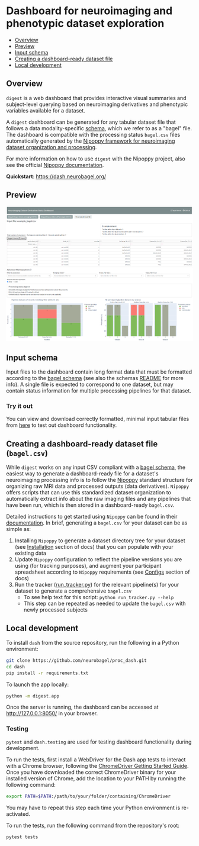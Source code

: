 # Dashboard for neuroimaging and phenotypic dataset exploration

- [Overview](#overview)  
- [Preview](#preview)  
- [Input schema](#input-schema)  
- [Creating a dashboard-ready dataset file](#creating-a-dataset-file-for-the-dashboard-bagelcsv)  
- [Local development](#local-development)

## Overview
`digest` is a web dashboard that provides interactive visual summaries and subject-level querying based on neuroimaging derivatives and phenotypic variables available for a dataset.

A `digest` dashboard can be generated for any tabular dataset file that follows a data modality-specific [schema](/schemas/), which we refer to as a "bagel" file.
The dashboard is compatible with the processing status `bagel.csv` files automatically generated by the [Nipoppy framework for neuroimaging dataset organization and processing](https://github.com/neurodatascience/nipoppy).

For more information on how to use `digest` with the Nipoppy project, also see the official [Nipoppy documentation](https://neurobagel.org/nipoppy/overview/).

**Quickstart**: https://dash.neurobagel.org/

## Preview
![alt text](img/ui_overview_table.png?raw=true)
![alt text](img/ui_overview_plots.png?raw=true)

## Input schema
Input files to the dashboard contain long format data that must be formatted according to the [bagel schema](/schemas/) (see also the schemas [README](https://github.com/neurobagel/proc_dash/tree/main/schemas#readme) for more info). A single file is expected to correspond to one dataset, but may contain status information for multiple processing pipelines for that dataset.

### Try it out
You can view and download correctly formatted, minimal input tabular files from [here](/example_bagels/) to test out dashboard functionality.

## Creating a dashboard-ready dataset file (`bagel.csv`)
While `digest` works on any input CSV compliant with a [bagel schema](/schemas/), the easiest way to generate a dashboard-ready file for a dataset's neuroimaging processing info is to follow the [Nipoppy](https://neurobagel.org/nipoppy/overview/) standard structure for organizing raw MRI data and processed outputs (data derivatives). 
`Nipoppy` offers scripts that can use this standardized dataset organization to automatically extract info about the raw imaging files and any pipelines that have been run, which is then stored in a dashboard-ready `bagel.csv`.

Detailed instructions to get started using `Nipoppy` can be found in their [documentation](https://neurobagel.org/nipoppy/overview/). 
In brief, generating a `bagel.csv` for your dataset can be as simple as:
1. Installing `Nipoppy` to generate a dataset directory tree for your dataset (see [Installation](https://neurobagel.org/nipoppy/installation/) section of docs) that you can populate with your existing data
2. Update `Nipoppy` configuration to reflect the pipeline versions you are using (for tracking purposes), and augment your participant spreadsheet according to `Nipoppy` requirements (see [Configs](https://neurobagel.org/nipoppy/configs/) section of docs)
3. Run the tracker ([run_tracker.py](https://github.com/neurodatascience/nipoppy/blob/main/trackers/run_tracker.py)) for the relevant pipeline(s) for your dataset to generate a comprehensive `bagel.csv`
    - To see help text for this script: `python run_tracker.py --help`
    - This step can be repeated as needed to update the `bagel.csv` with newly processed subjects

## Local development
To install `dash` from the source repository, run the following in a Python environment:
```bash
git clone https://github.com/neurobagel/proc_dash.git
cd dash
pip install -r requirements.txt
```

To launch the app locally:
```bash
python -m digest.app
```
Once the server is running, the dashboard can be accessed at http://127.0.0.1:8050/ in your browser.

### Testing
`pytest` and `dash.testing` are used for testing dashboard functionality during development.

To run the tests, first install a WebDriver for the Dash app tests to interact with a Chrome browser, following the [ChromeDriver Getting Started Guide](https://chromedriver.chromium.org/getting-started). Once you have downloaded the correct ChromeDriver binary for your installed version of Chrome, add the location to your PATH by running the following command:
```bash
export PATH=$PATH:/path/to/your/folder/containing/ChromeDriver
```
You may have to repeat this step each time your Python environment is re-activated.

To run the tests, run the following command from the repository's root:
```bash
pytest tests
```
